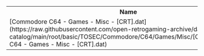<table>
<tr><th>Name</th><th>Size</th></tr>
<tr><td>[Commodore C64 - Games - Misc - [CRT].dat](https://raw.githubusercontent.com/open-retrogaming-archive/dat-catalog/main/root/basic/TOSEC/Commodore/C64/Games/Misc/[CRT]/Commodore C64 - Games - Misc - [CRT].dat)</td><td>35284</td></tr>
</table>
